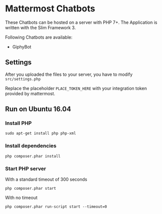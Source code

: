 # Mattermost Chatbots

These Chatbots can be hosted on a server with PHP 7+.
The Application is written with the Slim Framework 3.

Following Chatbots are available:
- GiphyBot

## Settings

After you uploaded the files to your server, you have to modify `src/settings.php`

Replace the placeholder `PLACE_TOKEN_HERE` with your integration token provided by mattermost.

## Run on Ubuntu 16.04

### Install PHP
```
sudo apt-get install php php-xml
```

### Install dependencies
```
php composer.phar install
```

### Start PHP server
With a standard timeout of 300 seconds
```
php composer.phar start
```

With no timeout
```
php composer.phar run-script start --timeout=0
```
